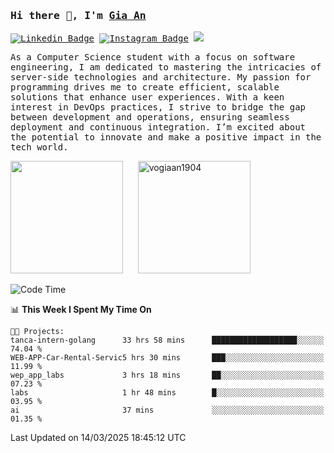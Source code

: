 ### <samp>Hi there 👋, I'm <a href="https://www.linkedin.com/in/vogiaan1904/" target="_blank">Gia An</a></samp>

<samp> [![Linkedin Badge](https://img.shields.io/badge/-LinkedIn-0e76a8?style=flat-square&logo=Linkedin&logoColor=white)](https://linkedin.com/in/vogiaan1904)
[![Instagram Badge](https://img.shields.io/badge/-Instagram-e4405f?style=flat-square&logo=Instagram&logoColor=white)](https://instagram.com/_.ja.ann_/) ![](https://komarev.com/ghpvc/?username=vogiaan1904&style=flat-square&base=100)</samp> 

<samp>As a Computer Science student with a focus on software engineering, I am dedicated to mastering the intricacies of server-side technologies and architecture. My passion for programming drives me to create efficient, scalable solutions that enhance user experiences. With a keen interest in DevOps practices, I strive to bridge the gap between development and operations, ensuring seamless deployment and continuous integration. I’m excited about the potential to innovate and make a positive impact in the tech world.</samp>



<div>
  <img height="180em" src="https://github-readme-stats.vercel.app/api/top-langs/?username=vogiaan1904&show_icons=true&hide_border=true&layout=compact&langs_count=10&theme=transparent&include_orgs=true"/>
  &nbsp;&nbsp;&nbsp;&nbsp;
  <img height="180em" src="https://github-readme-stats.vercel.app/api?username=vogiaan1904&show_icons=true&hide_border=true&&count_private=true&include_all_commits=true&theme=transparent&locale=en" alt="vogiaan1904" />
</div>






<!--START_SECTION:waka-->
![Code Time](http://img.shields.io/badge/Code%20Time-574%20hrs%2035%20mins-blue)

📊 **This Week I Spent My Time On** 

```text
🐱‍💻 Projects: 
tanca-intern-golang      33 hrs 58 mins      ███████████████████░░░░░░   74.04 % 
WEB-APP-Car-Rental-Servic5 hrs 30 mins       ███░░░░░░░░░░░░░░░░░░░░░░   11.99 % 
wep_app_labs             3 hrs 18 mins       ██░░░░░░░░░░░░░░░░░░░░░░░   07.23 % 
labs                     1 hr 48 mins        █░░░░░░░░░░░░░░░░░░░░░░░░   03.95 % 
ai                       37 mins             ░░░░░░░░░░░░░░░░░░░░░░░░░   01.35 % 
```


 Last Updated on 14/03/2025 18:45:12 UTC
<!--END_SECTION:waka-->
